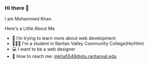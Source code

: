 ### Hi there 👋
I am Mohammed Khan. 

Here's a Little About Me

- 🌱 I’m trying to learn more about web development
- 👨🏽‍🎓 I'm a student in Raritan Valley Community College(He/Him)
- 💻 I want to be a web designer
- 📧 How to reach me: mkha5549@stu.raritanval.edu

